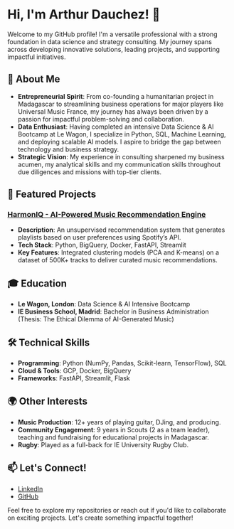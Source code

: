 # Hi, I'm Arthur Dauchez! 👋

Welcome to my GitHub profile! I'm a versatile professional with a strong foundation in data science and strategy consulting. My journey spans across developing innovative solutions, leading projects, and supporting impactful initiatives.

## 🚀 About Me

- **Entrepreneurial Spirit**: From co-founding a humanitarian project in Madagascar to streamlining business operations for major players like Universal Music France, my journey has always been driven by a passion for impactful problem-solving and collaboration.
- **Data Enthusiast**: Having completed an intensive Data Science & AI Bootcamp at Le Wagon, I specialize in Python, SQL, Machine Learning, and deploying scalable AI models. I aspire to bridge the gap between technology and business strategy.
- **Strategic Vision**: My experience in consulting sharpened my business acumen, my analytical skills and my communication skills throughout due diligences and missions with top-tier clients.

## 🌟 Featured Projects

### [HarmonIQ - AI-Powered Music Recommendation Engine](https://harmoniq-recommendation-engine.streamlit.app/)
- **Description**: An unsupervised recommendation system that generates playlists based on user preferences using Spotify’s API.
- **Tech Stack**: Python, BigQuery, Docker, FastAPI, Streamlit
- **Key Features**: Integrated clustering models (PCA and K-means) on a dataset of 500K+ tracks to deliver curated music recommendations.

## 🎓 Education
- **Le Wagon, London**: Data Science & AI Intensive Bootcamp
- **IE Business School, Madrid**: Bachelor in Business Administration (Thesis: The Ethical Dilemma of AI-Generated Music)

## 🛠️ Technical Skills
- **Programming**: Python (NumPy, Pandas, Scikit-learn, TensorFlow), SQL
- **Cloud & Tools**: GCP, Docker, BigQuery
- **Frameworks**: FastAPI, Streamlit, Flask

## 🌍 Other Interests
- **Music Production**: 12+ years of playing guitar, DJing, and producing.
- **Community Engagement**: 9 years in Scouts (2 as a team leader), teaching and fundraising for educational projects in Madagascar.
- **Rugby**: Played as a full-back for IE University Rugby Club.

## 📫 Let's Connect!
- [LinkedIn](https://www.linkedin.com/in/arthur-dauchez-73034516b/)
- [GitHub](https://github.com/moogrocker)

Feel free to explore my repositories or reach out if you'd like to collaborate on exciting projects. Let's create something impactful together!
